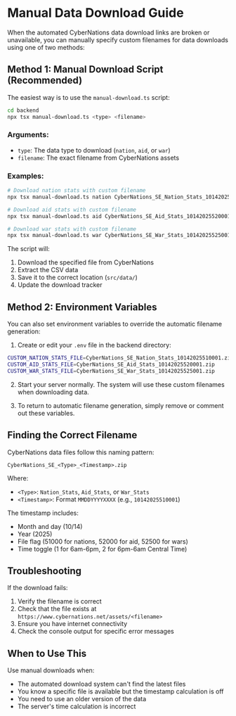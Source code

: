 # Manual Data Download Guide

When the automated CyberNations data download links are broken or unavailable, you can manually specify custom filenames for data downloads using one of two methods:

## Method 1: Manual Download Script (Recommended)

The easiest way is to use the `manual-download.ts` script:

```bash
cd backend
npx tsx manual-download.ts <type> <filename>
```

### Arguments:
- `type`: The data type to download (`nation`, `aid`, or `war`)
- `filename`: The exact filename from CyberNations assets

### Examples:

```bash
# Download nation stats with custom filename
npx tsx manual-download.ts nation CyberNations_SE_Nation_Stats_10142025510001.zip

# Download aid stats with custom filename
npx tsx manual-download.ts aid CyberNations_SE_Aid_Stats_10142025520001.zip

# Download war stats with custom filename
npx tsx manual-download.ts war CyberNations_SE_War_Stats_10142025525001.zip
```

The script will:
1. Download the specified file from CyberNations
2. Extract the CSV data
3. Save it to the correct location (`src/data/`)
4. Update the download tracker

## Method 2: Environment Variables

You can also set environment variables to override the automatic filename generation:

1. Create or edit your `.env` file in the backend directory:

```bash
CUSTOM_NATION_STATS_FILE=CyberNations_SE_Nation_Stats_10142025510001.zip
CUSTOM_AID_STATS_FILE=CyberNations_SE_Aid_Stats_10142025520001.zip
CUSTOM_WAR_STATS_FILE=CyberNations_SE_War_Stats_10142025525001.zip
```

2. Start your server normally. The system will use these custom filenames when downloading data.

3. To return to automatic filename generation, simply remove or comment out these variables.

## Finding the Correct Filename

CyberNations data files follow this naming pattern:
```
CyberNations_SE_<Type>_<Timestamp>.zip
```

Where:
- `<Type>`: `Nation_Stats`, `Aid_Stats`, or `War_Stats`
- `<Timestamp>`: Format `MMDDYYYYXXXX` (e.g., `10142025510001`)

The timestamp includes:
- Month and day (10/14)
- Year (2025)
- File flag (51000 for nations, 52000 for aid, 52500 for wars)
- Time toggle (1 for 6am-6pm, 2 for 6pm-6am Central Time)

## Troubleshooting

If the download fails:
1. Verify the filename is correct
2. Check that the file exists at `https://www.cybernations.net/assets/<filename>`
3. Ensure you have internet connectivity
4. Check the console output for specific error messages

## When to Use This

Use manual downloads when:
- The automated download system can't find the latest files
- You know a specific file is available but the timestamp calculation is off
- You need to use an older version of the data
- The server's time calculation is incorrect

